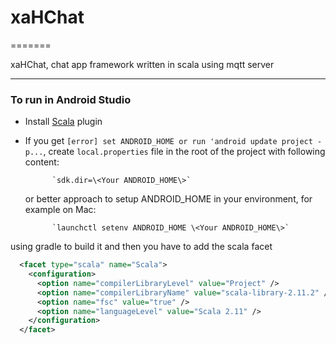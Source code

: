 # xaHChat 
=======

xaHChat, chat app framework written in scala using mqtt server

***

### To run in Android Studio
* Install [Scala](http://www.jetbrains.net/confluence/display/SCA/Scala+Plugin+for+IntelliJ+IDEA) plugin
* If you get `[error] set ANDROID_HOME or run 'android update project -p...`,
  create `local.properties` file in the root of the project with following content:

            `sdk.dir=\<Your ANDROID_HOME\>`

  or better approach to setup ANDROID_HOME in your environment, for example on Mac:
  
            `launchctl setenv ANDROID_HOME \<Your ANDROID_HOME\>`
    
using gradle to build it and then you have to add the scala facet
```xml
  <facet type="scala" name="Scala">
    <configuration>
      <option name="compilerLibraryLevel" value="Project" />
      <option name="compilerLibraryName" value="scala-library-2.11.2" />
      <option name="fsc" value="true" />
      <option name="languageLevel" value="Scala 2.11" />
    </configuration>
  </facet>
```
